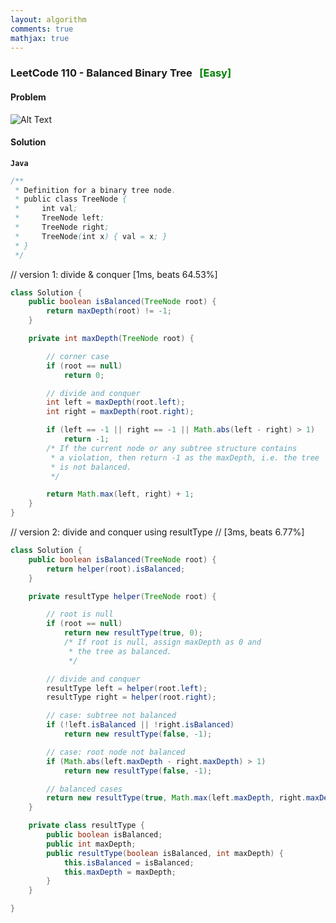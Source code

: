 ```yaml
---
layout: algorithm
comments: true
mathjax: true
---
```


### LeetCode 110 - Balanced Binary Tree &nbsp; <span style="color:green;">[Easy]</span>

#### Problem

![Alt Text]({{site.baseurl}}/algorithms/leetcode/images/leetcode110.png)


#### Solution

**`Java`**

```java
/**
 * Definition for a binary tree node.
 * public class TreeNode {
 *     int val;
 *     TreeNode left;
 *     TreeNode right;
 *     TreeNode(int x) { val = x; }
 * }
 */
```
// version 1: divide & conquer [1ms, beats 64.53%]
```java
class Solution {
    public boolean isBalanced(TreeNode root) {
        return maxDepth(root) != -1;
    }

    private int maxDepth(TreeNode root) {

        // corner case
        if (root == null)
            return 0;

        // divide and conquer
        int left = maxDepth(root.left);
        int right = maxDepth(root.right);

        if (left == -1 || right == -1 || Math.abs(left - right) > 1)
            return -1;
        /* If the current node or any subtree structure contains
         * a violation, then return -1 as the maxDepth, i.e. the tree
         * is not balanced.
         */

        return Math.max(left, right) + 1;
    }
}
```

// version 2: divide and conquer using resultType
// [3ms, beats 6.77%]
```java
class Solution {
    public boolean isBalanced(TreeNode root) {
        return helper(root).isBalanced;
    }

    private resultType helper(TreeNode root) {

        // root is null
        if (root == null)
            return new resultType(true, 0);
            /* If root is null, assign maxDepth as 0 and
             * the tree as balanced.
             */

        // divide and conquer
        resultType left = helper(root.left);
        resultType right = helper(root.right);

        // case: subtree not balanced
        if (!left.isBalanced || !right.isBalanced)
            return new resultType(false, -1);

        // case: root node not balanced
        if (Math.abs(left.maxDepth - right.maxDepth) > 1)
            return new resultType(false, -1);

        // balanced cases
        return new resultType(true, Math.max(left.maxDepth, right.maxDepth) + 1);
    }

    private class resultType {
        public boolean isBalanced;
        public int maxDepth;
        public resultType(boolean isBalanced, int maxDepth) {
            this.isBalanced = isBalanced;
            this.maxDepth = maxDepth;
        }
    }

}
```

<br><br>
